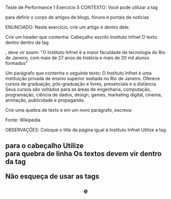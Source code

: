 Teste de Performance 1
Exercício 5
CONTEXTO:
Você pode utilizar a tag <article> para definir o corpo de artigos de blogs, fóruns e portais de notícias

ENUNCIADO:
Neste exercício, crie um artigo e dentro dele:

Crie um header que contenha:
Cabeçalho escrito Instituto Infnet
O texto dentro dentro da tag <p>, deve vir assim:
"O Instituto Infnet é a maior faculdade de tecnologia do Rio de Janeiro, com mais de 27 anos de história e mais de 20 mil alunos formados"


Um parágrafo que contenha o seguinte texto:
O Instituto Infnet é uma instituição privada de ensino superior sediada no Rio de Janeiro. Oferece cursos de graduação, pós-graduação e livres, presenciais e a distância. Seus cursos são voltados para as áreas de engenharia, computação, programação, ciência de dados, design, games, marketing digital, cinema, animação, publicidade e propaganda.


Crie uma quebra de texto e em um novo parágrafo, escreva:

Fonte: Wikipedia

OBSERVAÇÕES:
Coloque o title da página igual à Instituto Infnet
Utilize a tag <h1> para o cabeçalho
Utilize <br> para quebra de linha
Os textos devem vir dentro da tag <p>
Não esqueça de usar as tags <header> e <article>